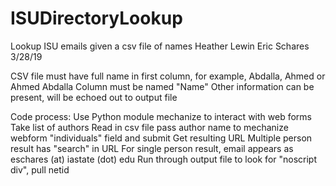 # ISUDirectoryLookup
Lookup ISU emails given a csv file of names
Heather Lewin
Eric Schares
3/28/19

CSV file must have full name in first column, for example, Abdalla, Ahmed or Ahmed Abdalla
Column must be named "Name"
Other information can be present, will be echoed out to output file

Code process:
Use Python module mechanize to interact with web forms
Take list of authors
Read in csv file
pass author name to mechanize webform "individuals" field and submit
Get resulting URL
Multiple person result has "search" in URL
For single person result, email appears as eschares (at) iastate (dot) edu
Run through output file to look for "noscript div", pull netid
